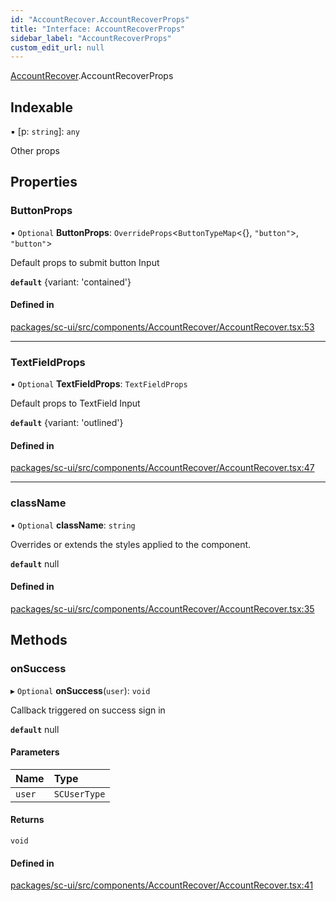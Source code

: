 ```yaml
---
id: "AccountRecover.AccountRecoverProps"
title: "Interface: AccountRecoverProps"
sidebar_label: "AccountRecoverProps"
custom_edit_url: null
---
```


[AccountRecover](../modules/AccountRecover).AccountRecoverProps

## Indexable

▪ [p: `string`]: `any`

Other props

## Properties

### ButtonProps

• `Optional` **ButtonProps**: `OverrideProps`<`ButtonTypeMap`<{}, ``"button"``\>, ``"button"``\>

Default props to submit button Input

**`default`** {variant: 'contained'}

#### Defined in

[packages/sc-ui/src/components/AccountRecover/AccountRecover.tsx:53](https://github.com/selfcommunity/community-ui/blob/487fa8c/packages/sc-ui/src/components/AccountRecover/AccountRecover.tsx#L53)

___

### TextFieldProps

• `Optional` **TextFieldProps**: `TextFieldProps`

Default props to TextField Input

**`default`** {variant: 'outlined'}

#### Defined in

[packages/sc-ui/src/components/AccountRecover/AccountRecover.tsx:47](https://github.com/selfcommunity/community-ui/blob/487fa8c/packages/sc-ui/src/components/AccountRecover/AccountRecover.tsx#L47)

___

### className

• `Optional` **className**: `string`

Overrides or extends the styles applied to the component.

**`default`** null

#### Defined in

[packages/sc-ui/src/components/AccountRecover/AccountRecover.tsx:35](https://github.com/selfcommunity/community-ui/blob/487fa8c/packages/sc-ui/src/components/AccountRecover/AccountRecover.tsx#L35)

## Methods

### onSuccess

▸ `Optional` **onSuccess**(`user`): `void`

Callback triggered on success sign in

**`default`** null

#### Parameters

| Name | Type |
| :------ | :------ |
| `user` | `SCUserType` |

#### Returns

`void`

#### Defined in

[packages/sc-ui/src/components/AccountRecover/AccountRecover.tsx:41](https://github.com/selfcommunity/community-ui/blob/487fa8c/packages/sc-ui/src/components/AccountRecover/AccountRecover.tsx#L41)

